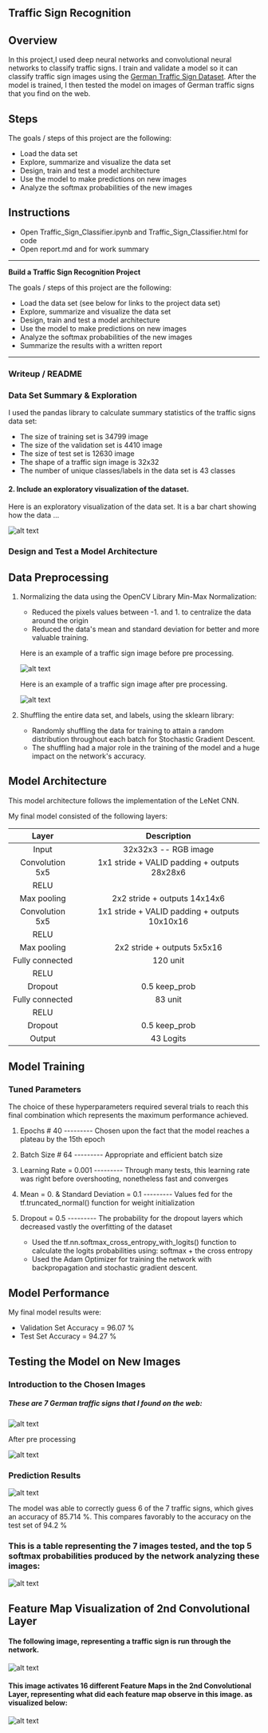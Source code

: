 ## Traffic Sign Recognition 

Overview
---
In this project,I used deep neural networks and convolutional neural networks to classify traffic signs. I train and validate a model so it can classify traffic sign images using the [German Traffic Sign Dataset](http://benchmark.ini.rub.de/?section=gtsrb&subsection=dataset). After the model is trained, I then tested the model on images of German traffic signs that you find on the web.

Steps
---
The goals / steps of this project are the following:
* Load the data set
* Explore, summarize and visualize the data set
* Design, train and test a model architecture
* Use the model to make predictions on new images
* Analyze the softmax probabilities of the new images

Instructions
---
- Open Traffic_Sign_Classifier.ipynb and Traffic_Sign_Classifier.html for code
- Open report.md and for work summary


---

**Build a Traffic Sign Recognition Project**

The goals / steps of this project are the following:
* Load the data set (see below for links to the project data set)
* Explore, summarize and visualize the data set
* Design, train and test a model architecture
* Use the model to make predictions on new images
* Analyze the softmax probabilities of the new images
* Summarize the results with a written report


[//]: # (Image References)

[image1]: ./examples/visualization.png "Visualization"

[image2]: ./examples/before.png "Before Pre processing"
[image3]: ./examples/after.png "After Pre processing"
[image4]: ./examples/web_image.png "Web Test Images"
[image5]: ./examples/web_image_result.png "Web Test Images Result"
[image6]: ./examples/softmax.png "Softmax"
[image7]: ./examples/sample.png "sample"
[image8]: ./examples/prediction.png "prediction"
[image9]: ./examples/top5.png "top5"


---
### Writeup / README

### Data Set Summary & Exploration

I used the pandas library to calculate summary statistics of the traffic
signs data set:

* The size of training set is 34799 image
* The size of the validation set is 4410 image
* The size of test set is 12630 image
* The shape of a traffic sign image is 32x32 
* The number of unique classes/labels in the data set is 43 classes

#### 2. Include an exploratory visualization of the dataset.

Here is an exploratory visualization of the data set. It is a bar chart showing how the data ...

![alt text][image1]

### Design and Test a Model Architecture

## Data Preprocessing
  
1. Normalizing the data using the OpenCV Library Min-Max Normalization:
      * Reduced the pixels values between -1. and 1. to centralize the data around the origin
      * Reduced the data's mean and standard deviation for better and more valuable training.
     
     Here is an example of a traffic sign image before pre processing.

     ![alt text][image2]             
     
     Here is an example of a traffic sign image after pre processing.
          
     ![alt text][image3]  

2. Shuffling the entire data set, and labels, using the sklearn library:
     * Randomly shuffling the data for training to attain a random distribution throughout each batch for Stochastic Gradient Descent.
     * The shuffling had a major role in the training of the model and a huge impact on the network's accuracy.


## Model Architecture

This model architecture follows the implementation of the LeNet CNN.

My final model consisted of the following layers:

| Layer         		|     Description	        					| 
|:---------------------:|:---------------------------------------------:| 
| Input         		| 32x32x3 --  RGB image   							| 
| Convolution 5x5     	| 1x1 stride + VALID padding + outputs 28x28x6 	|
| RELU					|												|
| Max pooling	      	| 2x2 stride + outputs 14x14x6 				|
| Convolution 5x5	    | 1x1 stride + VALID padding + outputs 10x10x16 	|
| RELU					|												|
| Max pooling	      	| 2x2 stride + outputs 5x5x16 				|
| Fully connected		| 120 unit        									|
| RELU					|												|
| Dropout				| 0.5 keep_prob        									|
| Fully connected		| 83 unit        									|
| RELU																	|
| Dropout				| 0.5 keep_prob        									|
|	Output					|	43 Logits											|




## Model Training
### Tuned Parameters
The choice of these hyperparameters required several trials to reach this final combination which represents the maximum performance achieved.
1. Epochs # 40   --------- Chosen upon the fact that the model reaches a plateau by the 15th epoch
2. Batch Size # 64  --------- Appropriate and efficient batch size     
3. Learning Rate = 0.001 --------- Through many tests, this learning rate was right before overshooting, nonetheless fast and converges
4. Mean = 0.  &  Standard Deviation = 0.1 --------- Values fed for the tf.truncated_normal() function for weight initialization 
5. Dropout = 0.5 --------- The probability for the dropout layers which decreased vastly the overfitting of the dataset

    * Used the tf.nn.softmax_cross_entropy_with_logits() function to calculate the logits probabilities using: softmax + the cross entropy 
    * Used the Adam Optimizer for training the network with backpropagation and stochastic gradient descent.


## Model Performance
My final model results were:
* Validation Set Accuracy = 96.07 % 
* Test Set Accuracy = 94.27 %


## Testing the Model on New Images
### Introduction to the Chosen Images
##### These are 7 German traffic signs that I found on the web:

![alt text][image4]

After pre processing

![alt text][image5]


### Prediction Results

![alt text][image8]

The model was able to correctly guess 6 of the 7 traffic signs, which gives an accuracy of 85.714 %. This compares favorably to the accuracy on the test set of 94.2 %

### This is a table representing the 7 images tested, and the top 5 softmax probabilities produced by the network analyzing these images:

![alt text][image9]


## Feature Map Visualization of 2nd Convolutional Layer

#### The following image, representing a traffic sign is run through the network.
![alt text][image7]

#### This image activates 16 different Feature Maps in the 2nd Convolutional Layer, representing what did each feature map observe in this image. as visualized below:
![alt text][image6]


